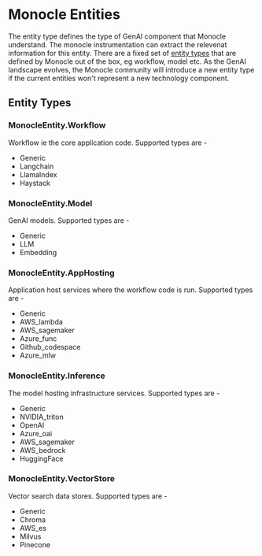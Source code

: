 # Monocle Entities
The entity type defines the type of GenAI component that Monocle understand. The monocle instrumentation can extract the relevenat information for this entity. There are a fixed set of [entity types](./entity_types.py) that are defined by Monocle out of the box, eg workflow, model etc. As the GenAI landscape evolves, the Monocle community will introduce a new entity type if the current entities won't represent a new technology component.

## Entity Types
### MonocleEntity.Workflow
Workflow ie the core application code. Supported types are -
- Generic
- Langchain
- LlamaIndex
- Haystack

### MonocleEntity.Model
GenAI models. Supported types are -
- Generic
- LLM
- Embedding

### MonocleEntity.AppHosting
Application host services where the workflow code is run. Supported types are -
- Generic
- AWS_lambda
- AWS_sagemaker
- Azure_func
- Github_codespace
- Azure_mlw

### MonocleEntity.Inference
The model hosting infrastructure services. Supported types are -
- Generic
- NVIDIA_triton
- OpenAI
- Azure_oai
- AWS_sagemaker
- AWS_bedrock
- HuggingFace

### MonocleEntity.VectorStore
Vector search data stores. Supported types are -
- Generic
- Chroma
- AWS_es
- Milvus
- Pinecone
